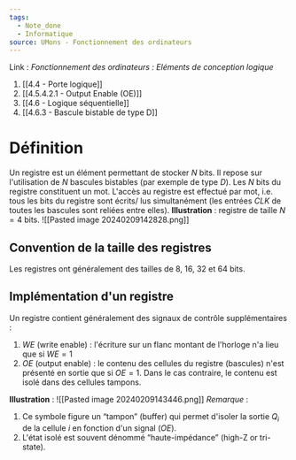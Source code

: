 ```yaml
---
tags:
  - Note_done
  - Informatique
source: UMons - Fonctionnement des ordinateurs
---
```


Link :
_Fonctionnement des ordinateurs : Eléments de conception logique_
1. [[4.4 - Porte logique]]
2. [[4.5.4.2.1 - Output Enable (OE)]]
3. [[4.6 - Logique séquentielle]]
4. [[4.6.3 - Bascule bistable de type D]]

# Définition
Un registre est un élément permettant de stocker $N$ bits. 
Il repose sur l'utilisation de $N$ bascules bistables (par exemple de type $D$). Les $N$ bits du registre constituent un mot. L'accès au registre est effectué par mot, i.e. tous les bits du registre sont écrits/ lus simultanément (les entrées $CLK$ de toutes les bascules sont reliées entre elles).
**Illustration** : registre de taille $N=4$ bits. ![[Pasted image 20240209142828.png]]
## Convention de la taille des registres 
Les registres ont généralement des tailles de 8, 16, 32 et 64 bits.

## Implémentation d'un registre
Un registre contient généralement des signaux de contrôle supplémentaires : 
1. $WE$ (write enable) : l'écriture sur un flanc montant de l'horloge n'a lieu que si $WE=1$ 
2. $OE$ (output enable) : le contenu des cellules du registre (bascules) n'est présenté en sortie que si $OE=1$. Dans le cas contraire, le contenu est isolé dans des cellules tampons.

**Illustration** : ![[Pasted image 20240209143446.png]]
_Remarque_ : 
1. Ce symbole figure un “tampon” (buffer) qui permet d'isoler la sortie $Q_i$ de la cellule $i$ en fonction d'un signal ($OE$). 
2. L'état isolé est souvent dénommé “haute-impédance” (high-Z or tri-state).
